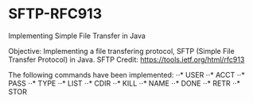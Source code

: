 # SFTP-RFC913
Implementing Simple File Transfer in Java

Objective: Implementing a file transfering protocol, SFTP (Simple File Transfer Protocol) in Java.
SFTP Credit: https://tools.ietf.org/html/rfc913

The following commands have been implemented:
⋅⋅* USER
⋅⋅* ACCT
⋅⋅* PASS
⋅⋅* TYPE
⋅⋅* LIST
⋅⋅* CDIR
⋅⋅* KILL
⋅⋅* NAME
⋅⋅* DONE
⋅⋅* RETR
⋅⋅* STOR
